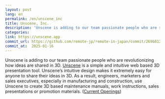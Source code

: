 ```yaml
---
layout: post
lang: en
permalink: /en/unscene_inc
title: Unscene, Inc.
description: 'Unscene is adding to our team passionate people who are revolutionizing how ideas are shared in 3D. Unscene is a simple and intuitive web based 3D presentation tool. Unscene’s intuitive design makes it extremely easy for anyone to share their ideas in 3D. As a result, engineers, marketers and sales executives, especially in manufacturing and construction, use Unscene to create 3D based maintenance manuals, work instructions, sales presentations or promotion materials. (Current Openings)'
categories: 
link: https://unscene.app
commit_url: https://github.com/remote-jp/remote-in-japan/commit/269b8121aa196f71e3b6ae053662484bf0056892
commit_at:  2025-01-16
---
```


<p>Unscene is adding to our team passionate people who are revolutionizing how ideas are shared in 3D. <a href="https://www.youtube.com/watch?v=c9N9N1B9JEY">Unscene</a> is a simple and intuitive web based 3D presentation tool. Unscene’s intuitive design makes it extremely easy for anyone to share their ideas in 3D. As a result, engineers, marketers and sales executives, especially in manufacturing and construction, use Unscene to create 3D based maintenance manuals, work instructions, sales presentations or promotion materials. (<a href="https://www.notion.so/Work-At-Unscene-2dd817a550614aea92875d7b0fac7db4">Current Openings</a>)</p>
